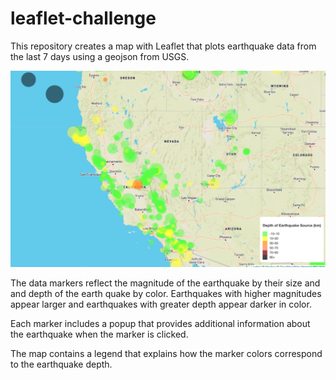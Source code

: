 # leaflet-challenge

This repository creates a map with Leaflet that plots earthquake data from the last 7 days using a geojson from USGS.

![](images/map_screen_shot.png)

The data markers reflect the magnitude of the earthquake by their size and and depth of the earth quake by color. Earthquakes with higher magnitudes  appear larger and earthquakes with greater depth appear darker in color.


Each marker includes a popup that provides additional information about the earthquake when the marker is clicked.


The map contains a legend that explains how the marker colors correspond to the earthquake depth.
